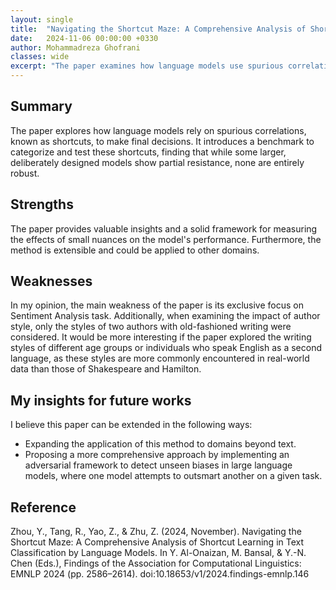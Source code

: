 ```yaml
---
layout: single
title:  "Navigating the Shortcut Maze: A Comprehensive Analysis of Shortcut Learning in Text Classification by Language Models"
date:   2024-11-06 00:00:00 +0330
author: Mohammadreza Ghofrani
classes: wide
excerpt: "The paper examines how language models use spurious correlations (shortcuts) to make decisions, introduces a benchmark to test these shortcuts, and finds that while some larger models show partial resistance, none are fully robust."
---
```

## Summary

The paper explores how language models rely on spurious correlations, known as shortcuts, to make final decisions. It introduces a benchmark to categorize and test these shortcuts, finding that while some larger, deliberately designed models show partial resistance, none are entirely robust.

## Strengths

The paper provides valuable insights and a solid framework for measuring the effects of small nuances on the model's performance. Furthermore, the method is extensible and could be applied to other domains.

## Weaknesses

In my opinion, the main weakness of the paper is its exclusive focus on Sentiment Analysis task. Additionally, when examining the impact of author style, only the styles of two authors with old-fashioned writing were considered. It would be more interesting if the paper explored the writing styles of different age groups or individuals who speak English as a second language, as these styles are more commonly encountered in real-world data than those of Shakespeare and Hamilton.

## My insights for future works

I believe this paper can be extended in the following ways:
- Expanding the application of this method to domains beyond text.
- Proposing a more comprehensive approach by implementing an adversarial framework to detect unseen biases in large language models, where one model attempts to outsmart another on a given task.

## Reference

Zhou, Y., Tang, R., Yao, Z., & Zhu, Z. (2024, November). Navigating the Shortcut Maze: A Comprehensive Analysis of Shortcut Learning in Text Classification by Language Models. In Y. Al-Onaizan, M. Bansal, & Y.-N. Chen (Eds.), Findings of the Association for Computational Linguistics: EMNLP 2024 (pp. 2586–2614). doi:10.18653/v1/2024.findings-emnlp.146